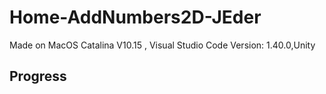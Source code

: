 # Home-AddNumbers2D-JEder


Made on MacOS Catalina V10.15 , Visual Studio Code Version: 1.40.0,Unity

## Progress 
